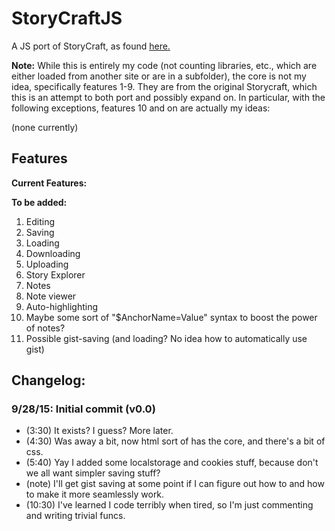 # StoryCraftJS
A JS port of StoryCraft, as found
[here.](https://www.reddit.com/r/writing/comments/3mhd3s/storycraft_a_simple_story_writing_software_ive/)

**Note:** While this is entirely my code (not counting libraries, etc., which are either loaded from another site
or are in a subfolder), 
the core is not my idea, specifically features 1-9. They are from the original Storycraft, which this is an attempt to
both port and possibly expand on.
In particular, with the following exceptions, features 10 and on are actually my ideas:

(none currently)

## Features
**Current Features:**

**To be added:**

1. Editing
2. Saving
3. Loading
4. Downloading
5. Uploading
6. Story Explorer
7. Notes
8. Note viewer
9. Auto-highlighting
10. Maybe some sort of "$AnchorName=Value" syntax to boost the power of notes?
11. Possible gist-saving (and loading? No idea how to automatically use gist)

## Changelog:

### 9/28/15: Initial commit (v0.0)

- (3:30) It exists? I guess? More later.
- (4:30) Was away a bit, now html sort of has the core, and there's a bit of css.
- (5:40) Yay I added some localstorage and cookies stuff, because don't we all want simpler saving stuff?
- (note) I'll get gist saving at some point if I can figure out how to and how to make it more seamlessly work.
- (10:30) I've learned I code terribly when tired, so I'm just commenting and writing trivial funcs.
